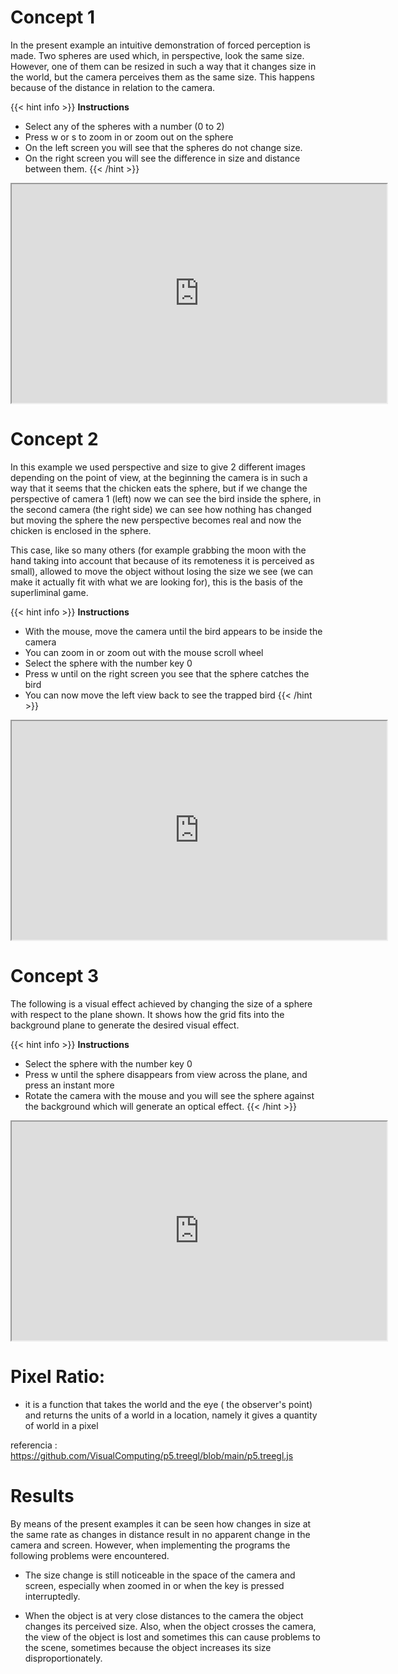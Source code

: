 # Concept 1

In the present example an intuitive demonstration of forced perception is made. Two spheres are used which, in perspective, look the same size. However, one of them can be resized in such a way that it changes size in the world, but the camera perceives them as the same size. This happens because of the distance in relation to the camera.

{{< hint info >}} **Instructions**
- Select any of the spheres with a number (0 to 2)
- Press w or s to zoom in or zoom out on the sphere
- On the left screen you will see that the spheres do not change size.
- On the right screen you will see the difference in size and distance between them.
{{< /hint >}} 

<iframe src="https://editor.p5js.org/ggarciarom/full/Rc5Kcqu2l"
width="600"
height="350"
></iframe>

# Concept 2

In this example we used perspective and size to give 2 different images depending on the point of view, at the beginning the camera is in such a way that it seems that the chicken eats the sphere, but if we change the perspective of camera 1 (left) now we can see the bird inside the sphere, in the second camera (the right side) we can see how nothing has changed but moving the sphere the new perspective becomes real and now the chicken is enclosed in the sphere.

This case, like so many others (for example grabbing the moon with the hand taking into account that because of its remoteness it is perceived as small), allowed to move the object without losing the size we see (we can make it actually fit with what we are looking for), this is the basis of the superliminal game.

{{< hint info >}} **Instructions**
- With the mouse, move the camera until the bird appears to be inside the camera
- You can zoom in or zoom out with the mouse scroll wheel
- Select the sphere with the number key 0
- Press w until on the right screen you see that the sphere catches the bird
- You can now move the left view back to see the trapped bird
{{< /hint >}} 


<iframe src="https://editor.p5js.org/ggarciarom/full/lZudkeyJC"
width="600"
height="350"
></iframe>

# Concept 3

The following is a visual effect achieved by changing the size of a sphere with respect to the plane shown. It shows how the grid fits into the background plane to generate the desired visual effect.

{{< hint info >}} **Instructions**
- Select the sphere with the number key 0
- Press w until the sphere disappears from view across the plane, and press an instant more
- Rotate the camera with the mouse and you will see the sphere against the background which will generate an optical effect.
{{< /hint >}} 

<iframe src="https://editor.p5js.org/ggarciarom/full/wXRNB6ZXu"
width="600"
height="350"
></iframe>

# Pixel Ratio:
- it is a function that takes the world and the eye ( the observer's point) and returns the units of a world in a location, namely it gives a quantity of world in a pixel

referencia : https://github.com/VisualComputing/p5.treegl/blob/main/p5.treegl.js

# Results

By means of the present examples it can be seen how changes in size at the same rate as changes in distance result in no apparent change in the camera and screen. However, when implementing the programs the following problems were encountered.

- The size change is still noticeable in the space of the camera and screen, especially when zoomed in or when the key is pressed interruptedly.

- When the object is at very close distances to the camera the object changes its perceived size. Also, when the object crosses the camera, the view of the object is lost and sometimes this can cause problems to the scene, sometimes because the object increases its size disproportionately.